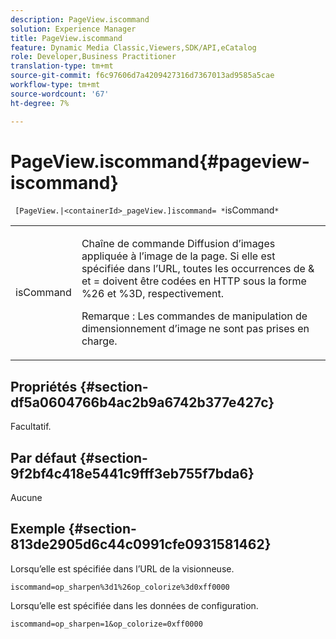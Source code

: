 ```yaml
---
description: PageView.iscommand
solution: Experience Manager
title: PageView.iscommand
feature: Dynamic Media Classic,Viewers,SDK/API,eCatalog
role: Developer,Business Practitioner
translation-type: tm+mt
source-git-commit: f6c97606d7a4209427316d7367013ad9585a5cae
workflow-type: tm+mt
source-wordcount: '67'
ht-degree: 7%

---
```



# PageView.iscommand{#pageview-iscommand}

` [PageView.|<containerId>_pageView.]iscommand= *`isCommand`*`

<table id="table_9E7BB12BF371419F88DD4D24EF04632C"> 
 <tbody> 
  <tr> 
   <td colname="col1"> <p> <span class="codeph"><span class="varname"> isCommand</span></span> </p> </td> 
   <td colname="col2"> <p> Chaîne de commande Diffusion d’images appliquée à l’image de la page. Si elle est spécifiée dans l’URL, toutes les occurrences de <span class="codeph"> &amp;</span> et <span class="codeph"> =</span> doivent être codées en HTTP sous la forme <span class="codeph"> %26</span> et <span class="codeph"> %3D</span>, respectivement. </p> <p> <p>Remarque :  Les commandes de manipulation de dimensionnement d’image ne sont pas prises en charge. </p> </p> </td> 
  </tr> 
 </tbody> 
</table>

## Propriétés {#section-df5a0604766b4ac2b9a6742b377e427c}

Facultatif.

## Par défaut {#section-9f2bf4c418e5441c9fff3eb755f7bda6}

Aucune

## Exemple {#section-813de2905d6c44c0991cfe0931581462}

Lorsqu’elle est spécifiée dans l’URL de la visionneuse.

`iscommand=op_sharpen%3d1%26op_colorize%3d0xff0000`

Lorsqu’elle est spécifiée dans les données de configuration.

`iscommand=op_sharpen=1&op_colorize=0xff0000`
